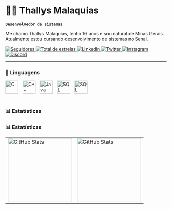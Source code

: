 # 👦🏽 Thallys Malaquias

**`Desenvolvedor de sistemas`**

Me chamo Thallys Malaquias, tenho 16 anos e sou natural de Minas Gerais. Atualmente estou cursando desenvolvimento de sistemas no Senai.
<p align="left"> 
    <!-- GitHub Seguidores -->
    <a href="https://github.com/Thallys-San?tab=followers">
        <img 
            alt="Seguidores" 
            title="Me siga no GitHub" 
            src="https://custom-icon-badges.demolab.com/github/followers/Thallys-San?color=236ad3&labelColor=1155ba&style=for-the-badge&logo=github&label=Seguidores&logoColor=white"
        />
    </a>
    <!-- GitHub Estrelas -->
    <a href="https://github.com/Thallys-San?tab=repositories&sort=stargazers">
        <img
            alt="Total de estrelas"
            title="Total de estrelas GitHub"
            src="https://custom-icon-badges.demolab.com/github/stars/Thallys-San?color=55960c&style=for-the-badge&labelColor=488207&logo=star&label=Estrelas"
        />
    </a>
    <!-- LinkedIn -->
    <a href="https://www.linkedin.com/in/thallys-malaquias-85b21b30b">
        <img
            alt="LinkedIn"
            title="Me adicione no LinkedIn"
            src="https://custom-icon-badges.demolab.com/badge/-LinkedIn-0077B5?style=for-the-badge&logo=linkedin&logoColor=white"
        />
    </a>
    <!-- Twitter/X -->
    <a href="https://twitter.com/Thallys_San">
        <img
            alt="Twitter"
            title="Me siga no Twitter"
            src="https://custom-icon-badges.demolab.com/badge/-Twitter-1DA1F2?style=for-the-badge&logo=twitter&logoColor=white"
        />
    </a>
    <!-- Instagram -->
    <a href="https://www.instagram.com/thallys_san">
        <img
            alt="Instagram"
            title="Me siga no Instagram"
            src="https://custom-icon-badges.demolab.com/badge/-Instagram-E4405F?style=for-the-badge&logo=instagram&logoColor=white"
        />
    </a>
    <!-- Discord -->
    <a href="https://discord.com/users/thallys_san">
        <img
            alt="Discord"
            title="Me encontre no Discord"
            src="https://custom-icon-badges.demolab.com/badge/-Discord-5865F2?style=for-the-badge&logo=discord&logoColor=white"
        />
    </a>
</p>





---

### 🤖 Linguagens

<p align="left">
    <!-- C -->
    <img 
        alt="C" 
        title="C" 
        width="40px" 
        style="padding-right: 10px;" 
        src="https://cdn.jsdelivr.net/gh/devicons/devicon@latest/icons/c/c-original.svg" 
    />
    <!-- C++ -->
    <img 
        alt="C++" 
        title="C++" 
        width="40px" 
        style="padding-right: 10px;" 
        src="https://cdn.jsdelivr.net/gh/devicons/devicon@latest/icons/cplusplus/cplusplus-original.svg" 
    />
    <!-- Java -->
    <img 
        alt="Java" 
        title="Java" 
        width="40px" 
        style="padding-right: 10px;" 
        src="https://cdn.jsdelivr.net/gh/devicons/devicon@latest/icons/java/java-original-wordmark.svg"       
    />
    <!-- SQL -->
    <img 
        alt="SQL" 
        title="SQL" 
        width="40px" 
        style="padding-right: 10px;" 
        src="https://cdn.jsdelivr.net/gh/devicons/devicon@latest/icons/mysql/mysql-original.svg" 
    />
    <!-- SQL Server -->
    <img 
        alt="SQL Server" 
        title="SQL Server" 
        width="40px" 
        style="padding-right: 10px;" 
        src="https://cdn.jsdelivr.net/gh/devicons/devicon@latest/icons/microsoftsqlserver/microsoftsqlserver-plain.svg"
    />

<br/>
<br/>

### 📊 Estatísticas

### 📊 Estatísticas

<table>
  <tr>
    <td>
      <img 
        alt="GitHub Stats" 
        height="200" 
        src="https://github-readme-stats.vercel.app/api?username=Thallys-San&show_icons=true&theme=tokyonight&include_all_commits=true&locale=pt-br"
      />
    </td>
    <td>
      <img 
        alt="GitHub Stats" 
        height="200" 
        src="https://github-readme-stats.vercel.app/api/top-langs/?username=Thallys-San&theme=tokyonight&layout=compact&custom_title=Tecnologias&langs_count=9" 
      />
    </td>
  </tr>
</table>


</p>
